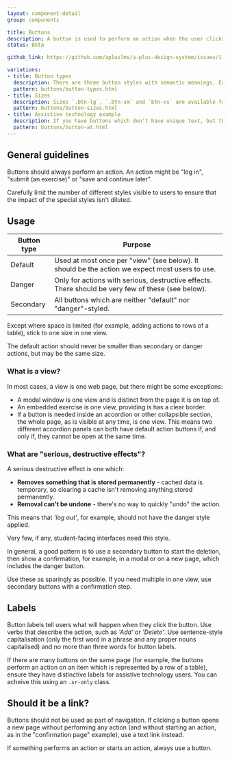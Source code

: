 ```yaml
---
layout: component-detail
group: components

title: Buttons
description: A button is used to perform an action when the user clicks or touches it.
status: Beta

github_link: https://github.com/apluslms/a-plus-design-system/issues/1

variations:
- title: Button types
  description: There are three button styles with semantic meanings. Each view should have up to one "default" action and up to one "danger" action.
  pattern: buttons/button-types.html
- title: Sizes
  description: Sizes `.btn-lg`, `.btn-sm` and `btn-xs` are available for all buttons. These can be used to fit into the space available and the surroundings on the page. 
  pattern: buttons/button-sizes.html
- title: Assistive technology example
  description: If you have buttons which don't have unique text, but their purpose is clear in context (for example, they're inside table rows), use `.sr-only` to ensure they have discernable names for users of assistive technology.  
  pattern: buttons/button-at.html
---
```


## General guidelines

Buttons should always perform an action. An action might be "log in", "submit (an exercise)" or "save and continue later".

Carefully limit the number of different styles visible to users to ensure that the impact of the special styles isn't diluted.

## Usage

| Button type     | Purpose                                                                          |
| --------------- |----------------------------------------------------------------------------------|
| Default         | Used at most once per "view" (see below). It should be the action we expect most users to use. |
| Danger          | Only for actions with serious, destructive effects. There should be very few of these (see below).  |
| Secondary       | All buttons which are neither "default" nor "danger"-styled.  |

Except where space is limited (for example, adding actions to rows of a table), stick to one size in one view. 

The default action should never be smaller than secondary or danger actions, but may be the same size.

### What is a view?

In most cases, a view is one web page, but there might be some exceptions:

- A modal window is one view and is distinct from the page it is on top of.
- An embedded exercise is one view, providing is has a clear border.
- If a button is needed inside an accordion or other collapsible section, the whole page, as is visible at any time, is one view. This means two different accordion panels can both have default action buttons if, and only if, they cannot be open at the same time. 

### What are "serious, destructive effects"?

A serious destructive effect is one which:

- **Removes something that is stored permanently** - cached data is temporary, so clearing a cache isn't removing anything stored permanently.
- **Removal can't be undone** - there's no way to quickly "undo" the action.

This means that _'log out'_, for example, should not have the danger style applied. 

Very few, if any, student-facing interfaces need this style.

In general, a good pattern is to use a secondary button to start the deletion, then show a confirmation, for example, in a modal or on a new page, which includes the danger button.

Use these as sparingly as possible. If you need multiple in one view, use secondary buttons with a confirmation step.

## Labels

Button labels tell users what will happen when they click the button. Use verbs that describe the action, such as _'Add'_ or _'Delete'_. Use sentence-style capitalisation (only the first word in a phrase and any proper nouns capitalised) and no more than three words for button labels.

If there are many buttons on the same page (for example, the buttons perform an action on an item which is represented by a row of a table), ensure they have distinctive labels for assistive technology users. You can acheive this using an `.sr-only` class.

## Should it be a link?

Buttons should not be used as part of navigation. If clicking a button opens a new page without performing any action (and without starting an action, as in the "confirmation page" example), use a text link instead. 

If something performs an action or starts an action, always use a button.